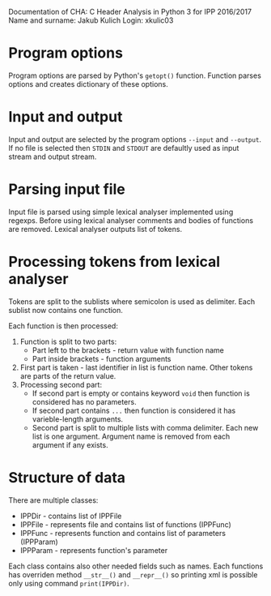 Documentation of CHA: C Header Analysis in Python 3 for IPP 2016/2017
Name and surname: Jakub Kulich
Login: xkulic03

# Program options
Program options are parsed by Python's `getopt()` function. Function parses options and creates dictionary of these options.

# Input and output
Input and output are selected by the program options `--input` and `--output`. If no file is selected then `STDIN` and `STDOUT` are defaultly used as input stream and output stream.

# Parsing input file
Input file is parsed using simple lexical analyser implemented using regexps. Before using lexical analyser comments and bodies of functions are removed. Lexical analyser outputs list of tokens.

# Processing tokens from lexical analyser
Tokens are split to the sublists where semicolon is used as delimiter. Each sublist now contains one function.

Each function is then processed: 
 1. Function is split to two parts:
    * Part left to the brackets - return value with function name
    * Part inside brackets - function arguments
 2. First part is taken - last identifier in list is function name. Other tokens are parts of the return value.
 3. Processing second part:
    * If second part is empty or contains keyword `void` then function is considered has no parameters.
    * If second part contains `...` then function is considered it has varieble-length arguments.
    * Second part is split to multiple lists with comma delimiter. Each new list is one argument. Argument name is removed from each argument if any exists. 

# Structure of data
There are multiple classes:
 * IPPDir - contains list of IPPFile
 * IPPFile - represents file and contains list of functions (IPPFunc)
 * IPPFunc - represents function and contains list of parameters (IPPParam)
 * IPPParam - represents function's parameter

Each class contains also other needed fields such as names. Each functions has overriden method `__str__()` and `__repr__()` so printing xml is possible only using command `print(IPPDir)`.